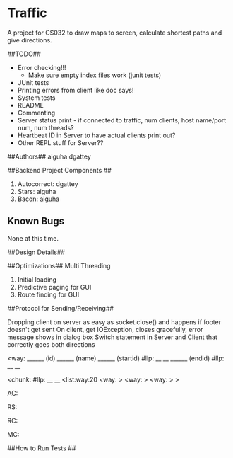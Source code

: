 Traffic
====

A project for CS032 to draw maps to screen, calculate shortest paths and give directions.

##TODO##
- Error checking!!!
	- Make sure empty index files work (junit tests)
- JUnit tests
- Printing errors from client like doc says!
- System tests
- README
- Commenting
- Server status print - if connected to traffic, num clients, host name/port num, num threads?
- Heartbeat ID in Server to have actual clients print out?
- Other REPL stuff for Server??

##Authors##
aiguha
dgattey

##Backend Project Components ##
1. Autocorrect: dgattey
2. Stars: aiguha
3. Bacon: aiguha


## Known Bugs ##
None at this time.

##Design Details##


##Optimizations##
Multi Threading
1. Initial loading
2. Predictive paging for GUI
3. Route finding for GUI

##Protocol for Sending/Receiving##

Dropping client on server as easy as socket.close() and happens if footer doesn't get sent
On client, get IOException, closes gracefully, error message shows in dialog box
Switch statement in Server and Client that correctly goes both directions

<way:
______ (id)
______ (name)
______ (startid)
#llp: __ __ 
______ (endid)
#llp: __ __
>

<chunk:
#llp: __ __
	<list:way:20
		<way:
		>
		<way:
		>
		<way:
		>
	>
>

AC:

RS:

RC:

MC:



##How to Run Tests ##


